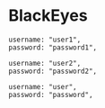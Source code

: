 # BlackEyes


    username: "user1",
    password: "password1",

    username: "user2",
    password: "password2",

    username: "user",
    password: "password",
